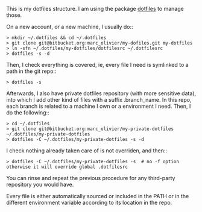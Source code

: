 This is my dotfiles structure. I am using the package [dotfiles](https://pypi.python.org/pypi/dotfiles) to manage those. 

On a new account, or a new machine, I usually do::

    > mkdir ~/.dotfiles && cd ~/.dotfiles
    > git clone git@bitbucket.org:marc_olivier/my-dofiles.git my-dotfiles
    > ln -sfn ~/.dotfiles/my-dotfiles/dotfilesrc ~/.dotfilesrc
    > dotfiles -s -d

Then, I check everything is covered, ie, every file I need is symlinked to a path in the git repo::

    > dotfiles -s

Afterwards, I also have private dotfiles repository (with more sensitive data), into which I add other kind of files with a suffix .branch_name.
In this repo, each branch is related to a machine I own or a environment I need. Then, I do the following::

    > cd ~/.dotfiles
    > git clone git@bitbucket.org:marc_olivier/my-private-dotfiles ~/.dotfiles/my-private-dotfiles
    > dotfiles -C ~/.dotfiles/my-private-dotfiles -s -d

I check nothing already taken care of is not overriden, and then::

    > dotfiles -C ~/.dotfiles/my-private-dotfiles -s  # no -f option otherwise it will override global .dotfilesrc

You can rinse and repeat the previous procedure for any third-party repository you would have.

Every file is either automatically sourced or included in the PATH or in the different environment variable according to its location in the repo.
